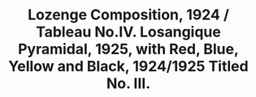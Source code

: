 ---
inv_num: 2011-126
add_credit:
url: 2011-126-lozenge-composition
title: Lozenge Composition, 1924 / Tableau No.IV. Losangique Pyramidal, 1925, with
  Red, Blue, Yellow and Black, 1924/1925 Titled No. III.
year: '2011'
display_year: '2011'
medium: Lithograph on paper
dims: 280mm x 215mm
pitch: "​Page ripped from Mondrain book,... flipped. :)"
ps:
live_url:
youtube:
related_code:
subheading:
download:
commission: Studio Voltaire
layout: things-i-made
---